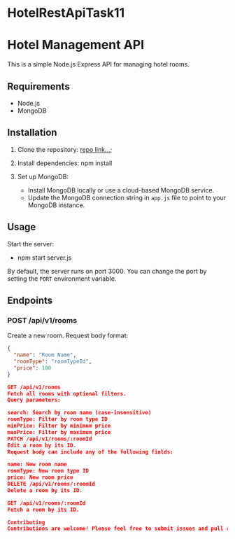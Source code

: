 # HotelRestApiTask11

# Hotel Management API

This is a simple Node.js Express API for managing hotel rooms.

## Requirements

- Node.js
- MongoDB

## Installation

1. Clone the repository: [repo link...](https://github.com/solowiseCV/HotelApiTask11);


2. Install dependencies: npm install


3. Set up MongoDB:
   - Install MongoDB locally or use a cloud-based MongoDB service.
   - Update the MongoDB connection string in `app.js` file to point to your MongoDB instance.

## Usage

Start the server:
- npm start server.js

By default, the server runs on port 3000. You can change the port by setting the `PORT` environment variable.

## Endpoints

### POST /api/v1/rooms

Create a new room.
Request body format:

```json
{
  "name": "Room Name",
  "roomType": "roomTypeId",
  "price": 100
}

GET /api/v1/rooms
Fetch all rooms with optional filters.
Query parameters:

search: Search by room name (case-insensitive)
roomType: Filter by room type ID
minPrice: Filter by minimum price
maxPrice: Filter by maximum price
PATCH /api/v1/rooms/:roomId
Edit a room by its ID.
Request body can include any of the following fields:

name: New room name
roomType: New room type ID
price: New room price
DELETE /api/v1/rooms/:roomId
Delete a room by its ID.

GET /api/v1/rooms/:roomId
Fetch a room by its ID.

Contributing
Contributions are welcome! Please feel free to submit issues and pull requests.

